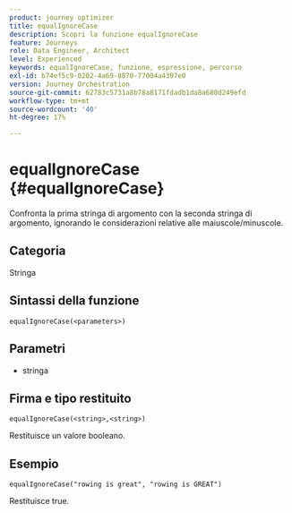 ```yaml
---
product: journey optimizer
title: equalIgnoreCase
description: Scopri la funzione equalIgnoreCase
feature: Journeys
role: Data Engineer, Architect
level: Experienced
keywords: equalIgnoreCase, funzione, espressione, percorso
exl-id: b74ef5c9-0202-4a69-8870-77004a4397e0
version: Journey Orchestration
source-git-commit: 62783c5731a8b78a8171fdadb1da8a680d249efd
workflow-type: tm+mt
source-wordcount: '40'
ht-degree: 17%

---
```


# equalIgnoreCase {#equalIgnoreCase}

Confronta la prima stringa di argomento con la seconda stringa di argomento, ignorando le considerazioni relative alle maiuscole/minuscole.

## Categoria

Stringa

## Sintassi della funzione

`equalIgnoreCase(<parameters>)`

## Parametri

* stringa

## Firma e tipo restituito

`equalIgnoreCase(<string>,<string>)`

Restituisce un valore booleano.

## Esempio

`equalIgnoreCase("rowing is great", "rowing is GREAT")`

Restituisce true.

